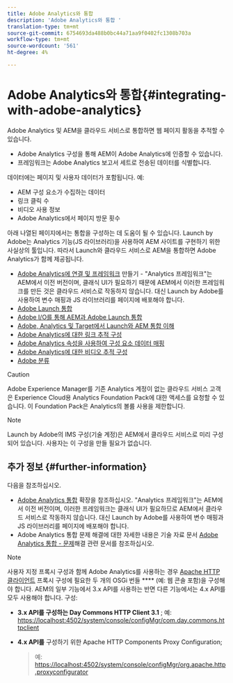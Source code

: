 ```yaml
---
title: Adobe Analytics와 통합
description: 'Adobe Analytics와 통합 '
translation-type: tm+mt
source-git-commit: 6754693da488b0bc44a71aa9f0402fc1308b703a
workflow-type: tm+mt
source-wordcount: '561'
ht-degree: 4%

---
```



# Adobe Analytics와 통합{#integrating-with-adobe-analytics}

Adobe Analytics 및 AEM을 클라우드 서비스로 통합하면 웹 페이지 활동을 추적할 수 있습니다.

* Adobe Analytics 구성을 통해 AEM이 Adobe Analytics에 인증할 수 있습니다.
* 프레임워크는 Adobe Analytics 보고서 세트로 전송된 데이터를 식별합니다.

데이터에는 페이지 및 사용자 데이터가 포함됩니다. 예:

* AEM 구성 요소가 수집하는 데이터
* 링크 클릭 수
* 비디오 사용 정보
* Adobe Analytics에서 페이지 방문 횟수

아래 나열된 페이지에서는 통합을 구성하는 데 도움이 될 수 있습니다. Launch by Adobe는 Analytics 기능(JS 라이브러리)을 사용하여 AEM 사이트를 구현하기 위한 사실상의 툴입니다. 따라서 Launch와 클라우드 서비스로 AEM을 통합하면 Adobe Analytics가 함께 제공됩니다.

* [Adobe Analytics에 연결 및 프레임워크](https://docs.adobe.com/content/help/en/experience-manager-65/administering/integration/adobeanalytics-connect.html) 만들기 - &quot;Analytics 프레임워크&quot;는 AEM에서 이전 버전이며, 클래식 UI가 필요하기 때문에 AEM에서 이러한 프레임워크를 만든 것은 클라우드 서비스로 작동하지 않습니다. 대신 Launch by Adobe를 사용하여 변수 매핑과 JS 라이브러리를 페이지에 배포해야 합니다.
* [Adobe Launch 통합](https://docs.adobe.com/content/help/en/experience-manager-learn/sites/integrations/adobe-launch-integration-tutorial-understand.html)
* [Adobe I/O를 통해 AEM과 Adobe Launch 통합](https://helpx.adobe.com/experience-manager/using/aem_launch_adobeio_integration.html)
* [Adobe, Analytics 및 Target에서 Launch와 AEM 통합 이해](https://helpx.adobe.com/experience-manager/kt/integration/using/aem-launch-integration-tutorial-understand.html)
* [Adobe Analytics에 대한 링크 추적 구성](https://docs.adobe.com/content/help/en/experience-manager-65/administering/integration/adobeanalytics-link.html)
* [Adobe Analytics 속성을 사용하여 구성 요소 데이터 매핑](https://docs.adobe.com/content/help/en/experience-manager-65/administering/integration/adobeanalytics-mapping.html)
* [Adobe Analytics에 대한 비디오 추적 구성](https://docs.adobe.com/content/help/en/experience-manager-65/administering/integration/adobeanalytics-video.html)
* [Adobe 분류](https://docs.adobe.com/content/help/en/experience-manager-65/administering/integration/adobeanalytics-classifications.html)

>[!CAUTION]
>
>Adobe Experience Manager를 기존 Analytics 계정이 없는 클라우드 서비스 고객은 Experience Cloud용 Analytics Foundation Pack에 대한 액세스를 요청할 수 있습니다.  이 Foundation Pack은 Analytics의 볼륨 사용을 제한합니다.

>[!NOTE]
>
>Launch by Adobe의 IMS 구성(기술 계정)은 AEM에서 클라우드 서비스로 미리 구성되어 있습니다. 사용자는 이 구성을 만들 필요가 없습니다.

## 추가 정보 {#further-information}

다음을 참조하십시오.

* [Adobe Analytics 통합](https://docs.adobe.com/content/help/en/experience-manager-65/developing/extending-aem/extending-analytics/extending-analytics.html) 확장을 참조하십시오. &quot;Analytics 프레임워크&quot;는 AEM에서 이전 버전이며, 이러한 프레임워크는 클래식 UI가 필요하므로 AEM에서 클라우드 서비스로 작동하지 않습니다. 대신 Launch by Adobe를 사용하여 변수 매핑과 JS 라이브러리를 페이지에 배포해야 합니다.
* Adobe Analytics 통합 문제 해결에 대한 자세한 내용은 기술 자료 문서 [Adobe Analytics 통합 - 문제](https://helpx.adobe.com/experience-manager/kb/sitecatalystintegrationtroubleshooting.html)해결 관련 문서를 참조하십시오.

>[!NOTE]
>
>사용자 지정 프록시 구성과 함께 Adobe Analytics를 사용하는 경우 [Apache HTTP 클라이언트](https://docs.adobe.com/content/help/en/experience-manager-65/deploying/configuring/configuring-osgi.html) 프록시 구성에 필요한 두 개의 OSGi 번들 **** (예: 웹 콘솔 포함)을 구성해야 합니다. AEM의 일부 기능에서 3.x API를 사용하는 반면 다른 기능에서는 4.x API를 모두 사용해야 합니다. 구성:
>
>* **3.x API를 구성하는 Day Commons HTTP Client 3.1** ;
   >  예: [https://localhost:4502/system/console/configMgr/com.day.commons.httpclient](https://localhost:4502/system/console/configMgr/com.day.commons.httpclient)
   >
   >
* **4.x API를** 구성하기 위한 Apache HTTP Components Proxy Configuration;
   >  예: [https://localhost:4502/system/console/configMgr/org.apache.http.proxyconfigurator](https://localhost:4502/system/console/configMgr/org.apache.http.proxyconfigurator)

>


